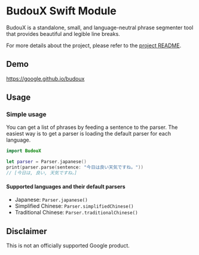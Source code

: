 # BudouX Swift Module

BudouX is a standalone, small, and language-neutral phrase segmenter tool that
provides beautiful and legible line breaks.

For more details about the project, please refer to the [project README](https://github.com/google/budoux/).

## Demo

<https://google.github.io/budoux>

## Usage

### Simple usage

You can get a list of phrases by feeding a sentence to the parser.
The easiest way is to get a parser is loading the default parser for each language.

```swift
import BudouX

let parser = Parser.japanese()
print(parser.parse(sentence: "今日は良い天気ですね。"))
// [今日は, 良い, 天気ですね。]
```

#### Supported languages and their default parsers

- Japanese: `Parser.japanese()`
- Simplified Chinese: `Parser.simplifiedChinese()`
- Traditional Chinese: `Parser.traditionalChinese()`

## Disclaimer

This is not an officially supported Google product.
